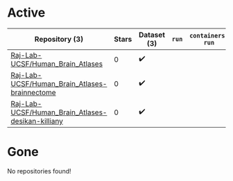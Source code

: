 # Active
| Repository (3) | Stars | Dataset (3) | `run` | `containers-run` |
| --- | --- | --- | --- | --- |
| [Raj-Lab-UCSF/Human_Brain_Atlases](https://github.com/Raj-Lab-UCSF/Human_Brain_Atlases) | 0 | :heavy_check_mark: |  |  |
| [Raj-Lab-UCSF/Human_Brain_Atlases-brainnectome](https://github.com/Raj-Lab-UCSF/Human_Brain_Atlases-brainnectome) | 0 | :heavy_check_mark: |  |  |
| [Raj-Lab-UCSF/Human_Brain_Atlases-desikan-killiany](https://github.com/Raj-Lab-UCSF/Human_Brain_Atlases-desikan-killiany) | 0 | :heavy_check_mark: |  |  |

# Gone
No repositories found!
